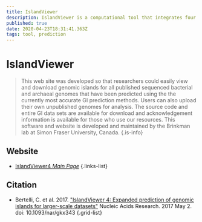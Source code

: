 ```yaml
---
title: IslandViewer
description: IslandViewer is a computational tool that integrates four different genomic island prediction methods: IslandPick, IslandPath-DIMOB, SIGI-HMM, and Islander.
published: true
date: 2020-04-23T18:31:41.363Z
tags: tool, prediction
---
```


# IslandViewer

> This web site was developed so that researchers could easily view and download genomic islands for all published sequenced bacterial and archaeal genomes that have been predicted using the the currently most accurate GI prediction methods. Users can also upload their own unpublished genomes for analysis.
&NewLine;
The source code and entire GI data sets are available for download and acknowledgement information is available for those who use our resources. This software and website is developed and maintained by the Brinkman lab at Simon Fraser University, Canada. 
{.is-info}



## Website

- [IslandViewer4 *Main Page*](http://www.pathogenomics.sfu.ca/islandviewer/browse/)
{.links-list}

## Citation

- Bertelli, C. et al. 2017. ["IslandViewer 4: Expanded prediction of genomic islands for larger-scale datasets"](https://academic.oup.com/nar/article/45/W1/W30/3787837) Nucleic Acids Research. 2017 May 2. doi: 10.1093/nar/gkx343
{.grid-list}